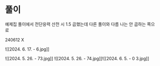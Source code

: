 # 풀이

예제집 풀이에서 전단응력 산전 시 1.5 곱했는데 다른 풀이와 다름 나는 안 곱하는 쪽으로


240612 X

![[2024. 6. 17. - 6.jpg]]


![[2024. 5. 26. - 73.jpg]]
![[2024. 5. 26. - 74.jpg]]![[2024. 6. 5. - 0 3.jpg]]
